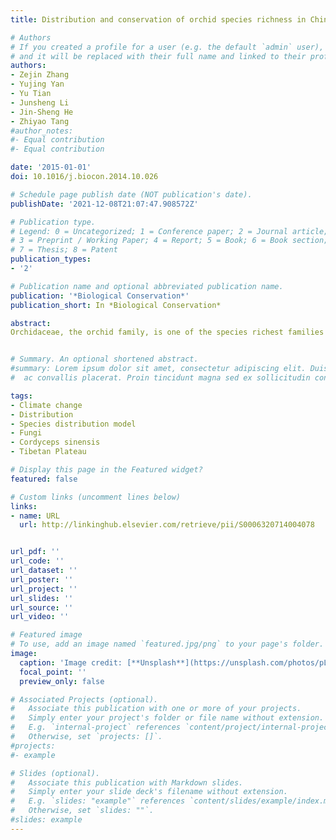 ```yaml
---
title: Distribution and conservation of orchid species richness in China

# Authors
# If you created a profile for a user (e.g. the default `admin` user), write the username (folder name) here 
# and it will be replaced with their full name and linked to their profile.
authors:
- Zejin Zhang
- Yujing Yan
- Yu Tian
- Junsheng Li
- Jin-Sheng He
- Zhiyao Tang
#author_notes:
#- Equal contribution
#- Equal contribution

date: '2015-01-01'
doi: 10.1016/j.biocon.2014.10.026

# Schedule page publish date (NOT publication's date).
publishDate: '2021-12-08T21:07:47.908572Z'

# Publication type.
# Legend: 0 = Uncategorized; 1 = Conference paper; 2 = Journal article;
# 3 = Preprint / Working Paper; 4 = Report; 5 = Book; 6 = Book section;
# 7 = Thesis; 8 = Patent
publication_types:
- '2'

# Publication name and optional abbreviated publication name.
publication: '*Biological Conservation*'
publication_short: In *Biological Conservation*

abstract: 
Orchidaceae, the orchid family, is one of the species richest families and the most endangered plant groups. Most orchids are narrowly distributed in specific habitats because of their mycorrhizal specificity, pollinator specialization and limited seed germination rate; compared to plants from other families, orchids are extremely susceptible to habitat disturbance. However, little is known about how orchids are distributed and how they are protected at large scales. In this study, we developed a distribution database for all the 1449 orchid species in China. Using this database, we explored patterns of orchid richness in relation to climate, net primary productivity and habitat heterogeneity in China. We then evaluated the in situ conservation status of the orchids in China by overlapping the species distribution and the terrestrial national and provincial nature reserves (NNRs and PNRs) in C\hina. We found that 90% of orchid species in China were distributed in 258,800 km2 (2.7% of China’s landmass). Net primary productivity, elevation range, and temperature seasonality together explained 34.4% of variance in orchid richness. On average, NNRs covered 12.1%, NNRs and PNRs together covered 29.1%, of orchid distribution areas. However, there were still 154 (including 83 endemic to China) narrowly distributed orchid species not covered by NNRs; and 48 (including 28 endemic to China) were not covered by either NNRs or PNRs.We proposed that nature reserves specifically designed for orchids need to be established in Southwest China and Hainan Island.


# Summary. An optional shortened abstract.
#summary: Lorem ipsum dolor sit amet, consectetur adipiscing elit. Duis posuere tellus
#  ac convallis placerat. Proin tincidunt magna sed ex sollicitudin condimentum.

tags:
- Climate change
- Distribution
- Species distribution model
- Fungi
- Cordyceps sinensis
- Tibetan Plateau

# Display this page in the Featured widget?
featured: false

# Custom links (uncomment lines below)
links:
- name: URL
  url: http://linkinghub.elsevier.com/retrieve/pii/S0006320714004078


url_pdf: ''
url_code: ''
url_dataset: ''
url_poster: ''
url_project: ''
url_slides: ''
url_source: ''
url_video: ''

# Featured image
# To use, add an image named `featured.jpg/png` to your page's folder. 
image:
  caption: 'Image credit: [**Unsplash**](https://unsplash.com/photos/pLCdAaMFLTE)'
  focal_point: ''
  preview_only: false

# Associated Projects (optional).
#   Associate this publication with one or more of your projects.
#   Simply enter your project's folder or file name without extension.
#   E.g. `internal-project` references `content/project/internal-project/index.md`.
#   Otherwise, set `projects: []`.
#projects:
#- example

# Slides (optional).
#   Associate this publication with Markdown slides.
#   Simply enter your slide deck's filename without extension.
#   E.g. `slides: "example"` references `content/slides/example/index.md`.
#   Otherwise, set `slides: ""`.
#slides: example
---
```


